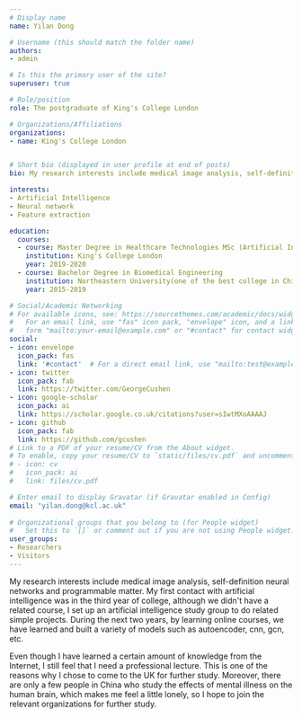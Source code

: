 ```yaml
---
# Display name
name: Yilan Dong

# Username (this should match the folder name)
authors:
- admin

# Is this the primary user of the site?
superuser: true

# Role/position
role: The postgraduate of King's College London

# Organizations/Affiliations
organizations:
- name: King's College London


# Short bio (displayed in user profile at end of posts)
bio: My research interests include medical image analysis, self-definition neural networks and programmable matter

interests:
- Artificial Intelligence
- Neural network
- Feature extraction

education:
  courses:
  - course: Master Degree in Healthcare Technologies MSc (Artificial Intelligence direction)
    institution: King's College London
    year: 2019-2020
  - course: Bachelor Degree in Biomedical Engineering
    institution: Northeastern University(one of the best college in China)
    year: 2015-2019

# Social/Academic Networking
# For available icons, see: https://sourcethemes.com/academic/docs/widgets/#icons
#   For an email link, use "fas" icon pack, "envelope" icon, and a link in the
#   form "mailto:your-email@example.com" or "#contact" for contact widget.
social:
- icon: envelope
  icon_pack: fas
  link: '#contact'  # For a direct email link, use "mailto:test@example.org".
- icon: twitter
  icon_pack: fab
  link: https://twitter.com/GeorgeCushen
- icon: google-scholar
  icon_pack: ai
  link: https://scholar.google.co.uk/citations?user=sIwtMXoAAAAJ
- icon: github
  icon_pack: fab
  link: https://github.com/gcushen
# Link to a PDF of your resume/CV from the About widget.
# To enable, copy your resume/CV to `static/files/cv.pdf` and uncomment the lines below.  
# - icon: cv
#   icon_pack: ai
#   link: files/cv.pdf

# Enter email to display Gravatar (if Gravatar enabled in Config)
email: "yilan.dong@kcl.ac.uk"
  
# Organizational groups that you belong to (for People widget)
#   Set this to `[]` or comment out if you are not using People widget.  
user_groups:
- Researchers
- Visitors
---
```


My research interests include medical image analysis, self-definition neural networks and programmable matter. My first contact with artificial intelligence was in the third year of college, although we didn't have a related course, I set up an artificial intelligence study group to do related simple projects. During the next two years, by learning online courses, we have learned and built a variety of models such as autoencoder, cnn, gcn, etc. 

Even though I have learned a certain amount of knowledge from the Internet, I still feel that I need a professional lecture. This is one of the reasons why I chose to come to the UK for further study. Moreover, there are only a few people in China who study the effects of mental illness on the human brain, which makes me feel a little lonely, so I hope to join the relevant organizations for further study.

